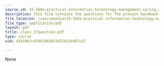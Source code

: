 ```yaml
---
course_id: 15-568a-practical-information-technology-management-spring-2005
description: This file contains the questions for The process handbook.
file_location: /coursemedia/15-568a-practical-information-technology-management-spring-2005/d1b10b3c45462801651431622ed57c2f_class_17question.pdf
file_type: application/pdf
layout: pdf
title: class_17question.pdf
type: course
uid: d1b10b3c45462801651431622ed57c2f

---
```

None